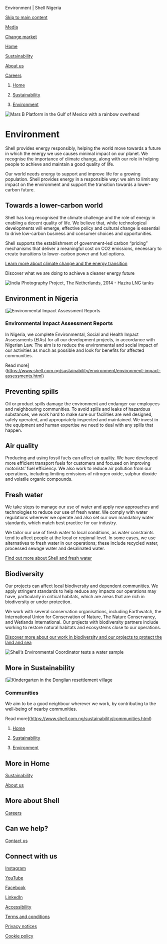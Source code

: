 Environment | Shell Nigeria

[Skip to main content](#main)

[Media](https://www.shell.com.ng/media.html)

[Change market](https://www.shell.com.ng/change-market.html)

[Home](https://www.shell.com.ng/)

[Sustainability](https://www.shell.com.ng/sustainability.html)

[About us](https://www.shell.com.ng/about-us.html)

[Careers](https://www.shell.com.ng/careers.html)

1. [Home](https://www.shell.com.ng/)

4. [Sustainability](https://www.shell.com.ng/sustainability.html)
6. [Environment](https://www.shell.com.ng/sustainability/environment.html)

![Mars B Platform in the Gulf of Mexico with a rainbow overhead](https://www.shell.com.ng/sustainability/environment/_jcr_content/root/main/section/page_header.shellimg.jpeg/1741243474823/marsb.jpeg?imwidth=662&impolicy=amidala-image&imdensity=1)

# Environment

Shell provides energy responsibly, helping the world move towards a future in which the energy we use causes minimal impact on our planet. We recognise the importance of climate change, along with our role in helping people to achieve and maintain a good quality of life.

Our world needs energy to support and improve life for a growing population. Shell provides energy in a responsible way: we aim to limit any impact on the environment and support the transition towards a lower-carbon future.

## Towards a lower-carbon world

Shell has long recognised the climate challenge and the role of energy in enabling a decent quality of life. We believe that, while technological developments will emerge, effective policy and cultural change is essential to drive low-carbon business and consumer choices and opportunities.

Shell supports the establishment of government-led carbon “pricing” mechanisms that deliver a meaningful cost on CO2 emissions, necessary to create transitions to lower-carbon power and fuel options.

[Learn more about climate change and the energy transition](https://www.shell.com/sustainability/climate.html)

Discover what we are doing to achieve a cleaner energy future

![India Photography Project, The Netherlands, 2014 - Hazira LNG tanks](https://www.shell.com.ng/sustainability/environment/_jcr_content/root/main/section/standalone_asset.shellimg.jpeg/1739872212814/lng-tanks-hazira-india-through-yellow-hole.jpeg?imwidth=48&impolicy=amidala-thumb)

## Environment in Nigeria

[![Environmental Impact Assessment Reports](https://www.shell.com.ng/sustainability/environment/_jcr_content/root/main/section_670116015/promo.shellimg.jpeg/1739873849278/laptop-with-pen-and-paper.jpeg?imwidth=48&impolicy=amidala-thumb)

### Environmental Impact Assessment Reports

In Nigeria, we complete Environmental, Social and Health Impact Assessments (EIAs) for all our development projects, in accordance with Nigerian Law. The aim is to reduce the environmental and social impact of our activities as much as possible and look for benefits for affected communities.

Read more](https://www.shell.com.ng/sustainability/environment/environment-impact-assessments.html)

## Preventing spills

Oil or product spills damage the environment and endanger our employees and neighbouring communities. To avoid spills and leaks of hazardous substances, we work hard to make sure our facilities are well designed, safely operated, and appropriately inspected and maintained. We invest in the equipment and human expertise we need to deal with any spills that happen.

## Air quality

Producing and using fossil fuels can affect air quality. We have developed more efficient transport fuels for customers and focused on improving motorists’ fuel efficiency. We also work to reduce air pollution from our operations, including limiting emissions of nitrogen oxide, sulphur dioxide and volatile organic compounds.

## Fresh water

We take steps to manage our use of water and apply new approaches and technologies to reduce our use of fresh water. We comply with water regulations wherever we operate and also set our own mandatory water standards, which match best practice for our industry.

We tailor our use of fresh water to local conditions, as water constraints tend to affect people at the local or regional level. In some cases, we use alternatives to fresh water in our operations; these include recycled water, processed sewage water and desalinated water.

[Find out more about Shell and fresh water](https://www.shell.com/sustainability/environment/water.html)

## Biodiversity

Our projects can affect local biodiversity and dependent communities. We apply stringent standards to help reduce any impacts our operations may have, particularly in critical habitats, which are areas that are rich in biodiversity or under protection.

We work with several conservation organisations, including Earthwatch, the International Union for Conservation of Nature, The Nature Conservancy, and Wetlands International. Our projects with biodiversity partners include working to restore natural habitats and ecosystems close to our operations.

[Discover more about our work in biodiversity and our projects to protect the land and sea](https://www.shell.com/sustainability/environment/biodiversity-and-ecosystems.html)

![Shell’s Environmental Coordinator tests a water sample](https://www.shell.com.ng/sustainability/environment/_jcr_content/root/main/section_222784878/standalone_asset.shellimg.jpeg/1739873973545/man-testing-water-blue-uniform-yellow-hardhat.jpeg?imwidth=48&impolicy=amidala-thumb)

## More in Sustainability

[![Kindergarten in the Donglian resettlement village](https://www.shell.com.ng/sustainability/environment/_jcr_content/root/main/section_279274090/promo.shellimg.jpeg/1739874132504/children-outside-school-building-africa.jpeg?imwidth=48&impolicy=amidala-thumb)

### Communities

We aim to be a good neighbour wherever we work, by contributing to the well-being of nearby communities.

Read more](https://www.shell.com.ng/sustainability/communities.html)

1. [Home](https://www.shell.com.ng/)

4. [Sustainability](https://www.shell.com.ng/sustainability.html)
6. [Environment](https://www.shell.com.ng/sustainability/environment.html)

## More in Home

[Sustainability](https://www.shell.com.ng/sustainability.html)

[About us](https://www.shell.com.ng/about-us.html)

## More about Shell

[Careers](https://www.shell.com.ng/careers.html)

## Can we help?

[Contact us](https://www.shell.com.ng/about-us/contact-us.html)

## Connect with us

[Instagram](https://instagram.com/shell)

[YouTube](https://www.youtube.com/user/Shell)

[Facebook](https://www.facebook.com/Shell)

[LinkedIn](https://www.linkedin.com/company/shell)

[Accessibility](https://www.shell.com.ng/accessibility.html)

[Terms and conditions](https://www.shell.com.ng/terms-and-conditions.html)

[Privacy notices](https://www.shell.com.ng/privacy-policy.html)

[Cookie policy](https://www.shell.com.ng/cookie-policy.html)